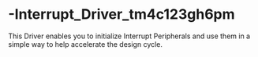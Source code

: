 # -Interrupt_Driver_tm4c123gh6pm
This Driver enables you to initialize Interrupt Peripherals and use them in a simple way to help accelerate the design cycle.
